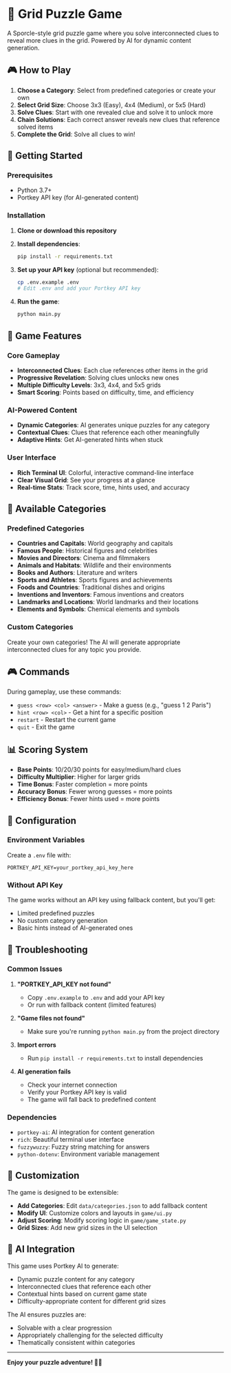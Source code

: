 # 🧩 Grid Puzzle Game

A Sporcle-style grid puzzle game where you solve interconnected clues to reveal more clues in the grid. Powered by AI for dynamic content generation.

## 🎮 How to Play

1. **Choose a Category**: Select from predefined categories or create your own
2. **Select Grid Size**: Choose 3x3 (Easy), 4x4 (Medium), or 5x5 (Hard)
3. **Solve Clues**: Start with one revealed clue and solve it to unlock more
4. **Chain Solutions**: Each correct answer reveals new clues that reference solved items
5. **Complete the Grid**: Solve all clues to win!

## 🚀 Getting Started

### Prerequisites

- Python 3.7+
- Portkey API key (for AI-generated content)

### Installation

1. **Clone or download this repository**

2. **Install dependencies**:
   ```bash
   pip install -r requirements.txt
   ```

3. **Set up your API key** (optional but recommended):
   ```bash
   cp .env.example .env
   # Edit .env and add your Portkey API key
   ```

4. **Run the game**:
   ```bash
   python main.py
   ```

## 🎯 Game Features

### Core Gameplay
- **Interconnected Clues**: Each clue references other items in the grid
- **Progressive Revelation**: Solving clues unlocks new ones
- **Multiple Difficulty Levels**: 3x3, 4x4, and 5x5 grids
- **Smart Scoring**: Points based on difficulty, time, and efficiency

### AI-Powered Content
- **Dynamic Categories**: AI generates unique puzzles for any category
- **Contextual Clues**: Clues that reference each other meaningfully
- **Adaptive Hints**: Get AI-generated hints when stuck

### User Interface
- **Rich Terminal UI**: Colorful, interactive command-line interface
- **Clear Visual Grid**: See your progress at a glance
- **Real-time Stats**: Track score, time, hints used, and accuracy

## 🎲 Available Categories

### Predefined Categories
- **Countries and Capitals**: World geography and capitals
- **Famous People**: Historical figures and celebrities
- **Movies and Directors**: Cinema and filmmakers
- **Animals and Habitats**: Wildlife and their environments
- **Books and Authors**: Literature and writers
- **Sports and Athletes**: Sports figures and achievements
- **Foods and Countries**: Traditional dishes and origins
- **Inventions and Inventors**: Famous inventions and creators
- **Landmarks and Locations**: World landmarks and their locations
- **Elements and Symbols**: Chemical elements and symbols

### Custom Categories
Create your own categories! The AI will generate appropriate interconnected clues for any topic you provide.

## 🎮 Commands

During gameplay, use these commands:

- `guess <row> <col> <answer>` - Make a guess (e.g., "guess 1 2 Paris")
- `hint <row> <col>` - Get a hint for a specific position
- `restart` - Restart the current game
- `quit` - Exit the game

## 📊 Scoring System

- **Base Points**: 10/20/30 points for easy/medium/hard clues
- **Difficulty Multiplier**: Higher for larger grids
- **Time Bonus**: Faster completion = more points
- **Accuracy Bonus**: Fewer wrong guesses = more points
- **Efficiency Bonus**: Fewer hints used = more points

## 🔧 Configuration

### Environment Variables

Create a `.env` file with:

```env
PORTKEY_API_KEY=your_portkey_api_key_here
```

### Without API Key

The game works without an API key using fallback content, but you'll get:
- Limited predefined puzzles
- No custom category generation
- Basic hints instead of AI-generated ones

## 🚨 Troubleshooting

### Common Issues

1. **"PORTKEY_API_KEY not found"**
   - Copy `.env.example` to `.env` and add your API key
   - Or run with fallback content (limited features)

2. **"Game files not found"**
   - Make sure you're running `python main.py` from the project directory

3. **Import errors**
   - Run `pip install -r requirements.txt` to install dependencies

4. **AI generation fails**
   - Check your internet connection
   - Verify your Portkey API key is valid
   - The game will fall back to predefined content

### Dependencies

- `portkey-ai`: AI integration for content generation
- `rich`: Beautiful terminal user interface
- `fuzzywuzzy`: Fuzzy string matching for answers
- `python-dotenv`: Environment variable management

## 🎨 Customization

The game is designed to be extensible:

- **Add Categories**: Edit `data/categories.json` to add fallback content
- **Modify UI**: Customize colors and layouts in `game/ui.py`
- **Adjust Scoring**: Modify scoring logic in `game/game_state.py`
- **Grid Sizes**: Add new grid sizes in the UI selection

## 🤖 AI Integration

This game uses Portkey AI to generate:
- Dynamic puzzle content for any category
- Interconnected clues that reference each other
- Contextual hints based on current game state
- Difficulty-appropriate content for different grid sizes

The AI ensures puzzles are:
- Solvable with a clear progression
- Appropriately challenging for the selected difficulty
- Thematically consistent within categories

---

**Enjoy your puzzle adventure! 🧩✨**